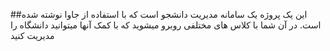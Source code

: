 ##این یک پروژه یک سامانه مدیریت دانشجو است که با استفاده از جاوا نوشته شده است. در آن شما با کلاس های مختلفی روبرو میشوید که با کمک آنها میتوانید دانشگاه را مدیریت کنید
